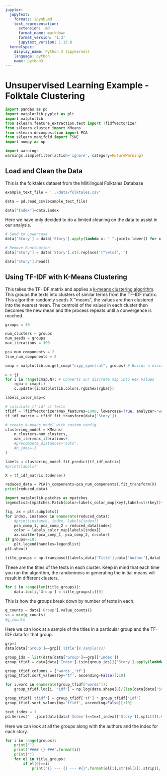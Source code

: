 ```yaml
---
jupyter:
  jupytext:
    formats: ipynb,md
    text_representation:
      extension: .md
      format_name: markdown
      format_version: '1.3'
      jupytext_version: 1.13.8
  kernelspec:
    display_name: Python 3 (ipykernel)
    language: python
    name: python3
---
```


# Unsupervised Learning Example - Folktale Clustering

```python
import pandas as pd
import matplotlib.pyplot as plt
import matplotlib
from sklearn.feature_extraction.text import TfidfVectorizer
from sklearn.cluster import KMeans
from sklearn.decomposition import PCA
from sklearn.manifold import TSNE
import numpy as np

import warnings
warnings.simplefilter(action='ignore', category=FutureWarning)
```

## Load and Clean the Data


This is the folktales dataset from the Miltilingual Folktales Database

```python
example_text_file = '../data/folktales.csv'

data = pd.read_csv(example_text_file)

data["Index"]=data.index
```

Here we have only decided to do a limited cleaning on the data to assist in our analysis.

```python
# Send to Lowercase
data['Story'] = data['Story'].apply(lambda x: " ".join(x.lower() for x in x.split()))
```

```python
# Remove Punctuation
data['Story'] = data['Story'].str.replace('[^\w\s]','')
```

```python
data['Story'].head()
```

## Using TF-IDF with K-Means Clustering


This takes the TF-IDF matrix and applies a [k-means clustering algorithm](https://en.wikipedia.org/wiki/K-means_clustering). This groups the texts into clusters of similar terms from the TF-IDF matrix. This algorithm randomly seeds X "means", the values are then clustered into the nearest mean. The centroid of the values in each cluster then becomes the new mean and the process repeats until a convergence is reached.

```python
groups = 30

num_clusters = groups
num_seeds = groups
max_iterations = 300
```

```python
pca_num_components = 2
tsne_num_components = 2
```

```python
cmap = matplotlib.cm.get_cmap("nipy_spectral", groups) # Builds a discrete color mapping using a built in matplotlib color map

c = {}
for i in range(cmap.N): # Converts our discrete map into Hex Values
    rgba = cmap(i)
    c.update({i:matplotlib.colors.rgb2hex(rgba)})

labels_color_map=c
```

```python
# calculate tf-idf of texts
tfidf = TfidfVectorizer(max_features=1000, lowercase=True, analyzer='word',stop_words= 'english',ngram_range=(1,1))
tf_idf_matrix = tfidf.fit_transform(data['Story'])

# create k-means model with custom config
clustering_model = KMeans(
    n_clusters=num_clusters,
    max_iter=max_iterations#,
    #precompute_distances="auto",
    #n_jobs=-1
)

labels = clustering_model.fit_predict(tf_idf_matrix)
#print(labels)

X = tf_idf_matrix.todense()
```

```python
reduced_data = PCA(n_components=pca_num_components).fit_transform(X)
print(reduced_data)
```

```python
import matplotlib.patches as mpatches
legendlist=[mpatches.Patch(color=labels_color_map[key],label=str(key))for key in labels_color_map.keys()]

fig, ax = plt.subplots()
for index, instance in enumerate(reduced_data):
    #print(instance, index, labels[index])
    pca_comp_1, pca_comp_2 = reduced_data[index]
    color = labels_color_map[labels[index]]
    ax.scatter(pca_comp_1, pca_comp_2, c=color)
if groups<=10:
    plt.legend(handles=legendlist)
plt.show()
```

```python
title_groups = np.transpose([labels,data['Title'],data['Author'],data['Index']])
```

These are the titles of the texts in each cluster. Keep in mind that each time you run the algorithm, the randomness in generating the initial means will result in different clusters.

```python
for i in range(len(title_groups)):
    data.loc[i,'Group'] = title_groups[i][0]
```

This is how the groups break down by number of texts in each.

```python
g_counts = data['Group'].value_counts()
ss = min(g_counts)
#g_counts
```

Here we can look at a sample of the titles in a particular group and the TF-IDF data for that group.

```python
grp=1
data[data['Group']==grp]['Title']#.sample(ss)
```

```python
group_ids = list(data[data['Group']==grp]['Index'])
group_tfidf = data[data['Index'].isin(group_ids)]['Story'].apply(lambda x: pd.value_counts(x.split(" "))).sum(axis = 0).reset_index()

group_tfidf.columns = ['words','tf']
group_tfidf.sort_values(by='tf', ascending=False)[:10]

for i,word in enumerate(group_tfidf['words']):
    group_tfidf.loc[i, 'idf'] = np.log(data.shape[0]/(len(data[data['Story'].str.contains(word)])))

group_tfidf['tfidf'] = group_tfidf['tf'] * group_tfidf['idf']
group_tfidf.sort_values(by='tfidf', ascending=False)[:10]
```

```python
text_index = 1
pd.Series(' '.join(data[data['Index']==text_index]['Story']).split()).value_counts()[:10]
```

Here we can look at all the groups along with the authors and the index for each story.

```python
for i in range(groups):
    print("")
    print("#### {} ###".format(i))
    print("")
    for el in title_groups:
        if el[0]==i:
            print("{} --- {} --- #{}".format(el[1],str(el[2]).strip(), el[3]))
```

```python

```
